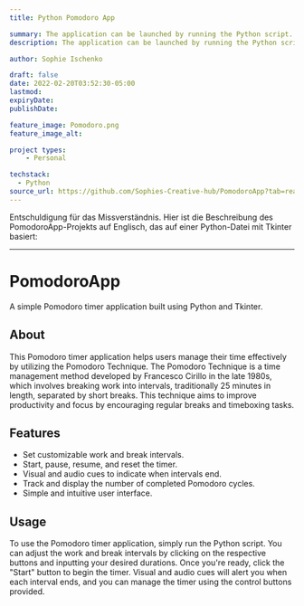 ```yaml
---
title: Python Pomodoro App

summary: The application can be launched by running the Python script. Users can adjust the work and break intervals and start the timer. Visual and auditory cues assist in tracking the intervals.
description: The application can be launched by running the Python script. Users can adjust the work and break intervals and start the timer. Visual and auditory cues assist in tracking the intervals.

author: Sophie Ischenko

draft: false
date: 2022-02-20T03:52:30-05:00
lastmod: 
expiryDate: 
publishDate: 

feature_image: Pomodoro.png
feature_image_alt: 

project types: 
    - Personal

techstack:
  - Python
source_url: https://github.com/Sophies-Creative-hub/PomodoroApp?tab=readme-ov-file
---
```


Entschuldigung für das Missverständnis. Hier ist die Beschreibung des PomodoroApp-Projekts auf Englisch, das auf einer Python-Datei mit Tkinter basiert:

---

# PomodoroApp

A simple Pomodoro timer application built using Python and Tkinter.

## About

This Pomodoro timer application helps users manage their time effectively by utilizing the Pomodoro Technique. The Pomodoro Technique is a time management method developed by Francesco Cirillo in the late 1980s, which involves breaking work into intervals, traditionally 25 minutes in length, separated by short breaks. This technique aims to improve productivity and focus by encouraging regular breaks and timeboxing tasks.

## Features

- Set customizable work and break intervals.
- Start, pause, resume, and reset the timer.
- Visual and audio cues to indicate when intervals end.
- Track and display the number of completed Pomodoro cycles.
- Simple and intuitive user interface.

## Usage

To use the Pomodoro timer application, simply run the Python script. You can adjust the work and break intervals by clicking on the respective buttons and inputting your desired durations. Once you're ready, click the "Start" button to begin the timer. Visual and audio cues will alert you when each interval ends, and you can manage the timer using the control buttons provided.

